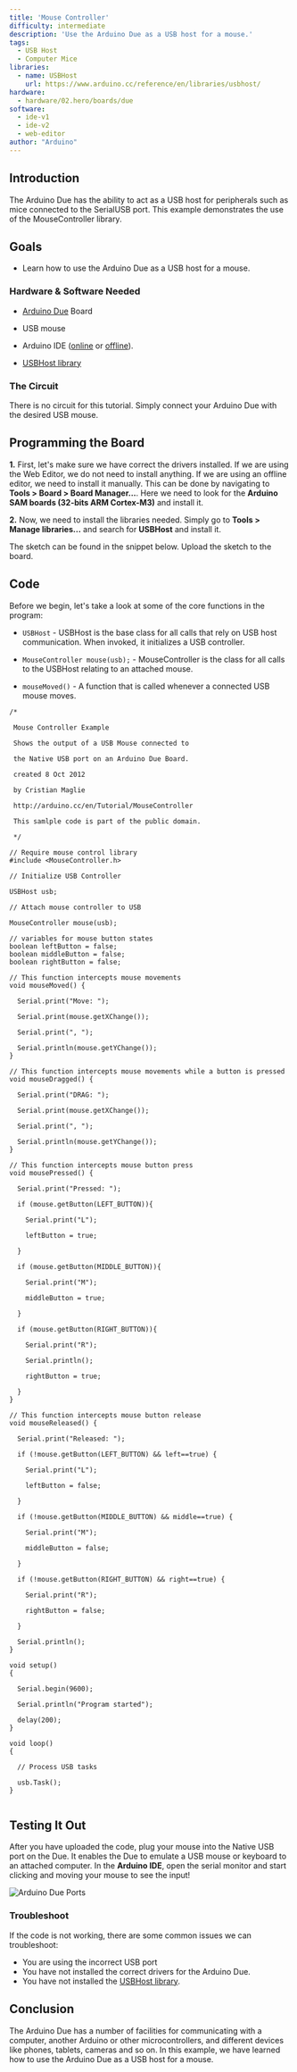 ```yaml
---
title: 'Mouse Controller'
difficulty: intermediate
description: 'Use the Arduino Due as a USB host for a mouse.'
tags:
  - USB Host
  - Computer Mice
libraries:
  - name: USBHost
    url: https://www.arduino.cc/reference/en/libraries/usbhost/
hardware:
  - hardware/02.hero/boards/due
software:
  - ide-v1
  - ide-v2
  - web-editor
author: "Arduino"
---
```


## Introduction

The Arduino Due has the ability to act as a USB host for peripherals such as mice connected to the SerialUSB port. This example demonstrates the use of the  MouseController library.


## Goals

- Learn how to use the Arduino Due as a USB host for a mouse.

### Hardware & Software Needed

- [Arduino Due](https://store.arduino.cc/arduino-due) Board

- USB mouse
- Arduino IDE ([online](https://create.arduino.cc/) or [offline](https://www.arduino.cc/en/main/software)).
- [USBHost library](https://www.arduino.cc/reference/en/libraries/usbhost/)

### The Circuit

There is no circuit for this tutorial. Simply connect your Arduino Due with the desired USB mouse.


## Programming the Board

**1.** First, let's make sure we have correct the drivers installed. If we are using the Web Editor, we do not need to install anything. If we are using an offline editor, we need to install it manually. This can be done by navigating to **Tools > Board > Board Manager...**. Here we need to look for the **Arduino SAM boards (32-bits ARM Cortex-M3)** and install it.

**2.** Now, we need to install the libraries needed. Simply go to **Tools > Manage libraries...** and search for **USBHost** and install it.


The sketch can be found in the snippet below. Upload the sketch to the board.

## Code
Before we begin, let's take a look at some of the core functions in the program:

- `USBHost` - USBHost is the base class for all calls that rely on USB host communication. When invoked, it initializes a USB controller.

- `MouseController mouse(usb);` - MouseController is the class for all calls to the USBHost relating to an attached mouse.

- `mouseMoved()` - A function that is called whenever a connected USB mouse moves.

```arduino
/*

 Mouse Controller Example

 Shows the output of a USB Mouse connected to

 the Native USB port on an Arduino Due Board.

 created 8 Oct 2012

 by Cristian Maglie

 http://arduino.cc/en/Tutorial/MouseController

 This samlple code is part of the public domain.

 */

// Require mouse control library
#include <MouseController.h>

// Initialize USB Controller

USBHost usb;

// Attach mouse controller to USB

MouseController mouse(usb);

// variables for mouse button states
boolean leftButton = false;
boolean middleButton = false;
boolean rightButton = false;

// This function intercepts mouse movements
void mouseMoved() {

  Serial.print("Move: ");

  Serial.print(mouse.getXChange());

  Serial.print(", ");

  Serial.println(mouse.getYChange());
}

// This function intercepts mouse movements while a button is pressed
void mouseDragged() {

  Serial.print("DRAG: ");

  Serial.print(mouse.getXChange());

  Serial.print(", ");

  Serial.println(mouse.getYChange());
}

// This function intercepts mouse button press
void mousePressed() {

  Serial.print("Pressed: ");

  if (mouse.getButton(LEFT_BUTTON)){

    Serial.print("L");

    leftButton = true;

  }

  if (mouse.getButton(MIDDLE_BUTTON)){

    Serial.print("M");

    middleButton = true;

  }

  if (mouse.getButton(RIGHT_BUTTON)){

    Serial.print("R");

    Serial.println();

    rightButton = true;

  }
}

// This function intercepts mouse button release
void mouseReleased() {

  Serial.print("Released: ");

  if (!mouse.getButton(LEFT_BUTTON) && left==true) {

    Serial.print("L");

    leftButton = false;

  }

  if (!mouse.getButton(MIDDLE_BUTTON) && middle==true) {

    Serial.print("M");

    middleButton = false;

  }

  if (!mouse.getButton(RIGHT_BUTTON) && right==true) {

    Serial.print("R");

    rightButton = false;

  }

  Serial.println();
}

void setup()
{

  Serial.begin(9600);

  Serial.println("Program started");

  delay(200);
}

void loop()
{

  // Process USB tasks

  usb.Task();
}


```

## Testing It Out

After you have uploaded the code, plug your mouse into the Native USB port on the Due. It enables the Due to emulate a USB mouse or keyboard to an attached computer. In the **Arduino IDE**, open the serial monitor and start clicking and moving  your mouse to see the input!

![Arduino Due Ports](assets/DueUSBPorts.png)



### Troubleshoot

If the code is not working, there are some common issues we can troubleshoot:

- You are using the incorrect USB port
- You have not installed the correct drivers for the Arduino Due.
- You have not installed the [USBHost library](https://www.arduino.cc/reference/en/libraries/usbhost/).

## Conclusion

The Arduino Due has a number of facilities for communicating with a computer, another Arduino or other microcontrollers, and different devices like phones, tablets, cameras and so on. In this example, we have learned how to use the Arduino Due as a USB host for a mouse.
